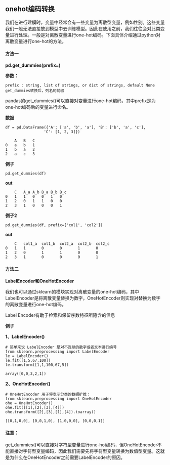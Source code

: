 ## onehot编码转换

我们在进行建模时，变量中经常会有一些变量为离散型变量，例如性别。这些变量我们一般无法直接放到模型中去训练模型。因此在使用之前，我们往往会对此类变量进行处理。一般是对离散变量进行one-hot编码。下面具体介绍通过python对离散变量进行one-hot的方法。


#### 方法一

__pd.get_dummies(prefix=)__

__参数：__

    prefix : string, list of strings, or dict of strings, default None 
    get_dummies转换后，列名的前缀 

pandas的get_dummies()可以直接对变量进行one-hot编码，其中prefix是为one-hot编码后的变量进行命名。

__数据__

    df = pd.DataFrame({'A': ['a', 'b', 'a'], 'B': ['b', 'a', 'c'],
                     'C': [1, 2, 3]})
  
        A	B	C
    0	a	b	1
    1	b	a	2
    2	a	c	3


__例子__

    pd.get_dummies(df)

__out__

        C	A_a	A_b	B_a	B_b	B_c
    0	1	1	0	0	1	0
    1	2	0	1	1	0	0
    2	3	1	0	0	0	1

__例子2__

    pd.get_dummies(df, prefix=['col1', 'col2'])

__out__

        C	col1_a	col1_b	col2_a	col2_b	col2_c
    0	1	1	    0	    0	    1	    0
    1	2	0	    1	    1	    0	    0
    2	3	1	    0	    0	    0	    1



#### 方法二

__LabelEncoder和OneHotEncoder__

我们也可以通过sklearn的模块实现对离散变量的one-hot编码，其中LabelEncoder是将离散变量替换为数字，OneHotEncoder则实现对替换为数字的离散变量进行one-hot编码。

Label Encoder有助于检索和保留序数特征所隐含的信息

__例子__

__1、LabelEncoder()__

    # 简单来说 LabelEncoder 是对不连续的数字或者文本进行编号
    from sklearn.preprocessing import LabelEncoder
    le = LabelEncoder()
    le.fit([1,5,67,100])
    le.transform([1,1,100,67,5])
    
    array([0,0,3,2,1])

__2、OneHotEncoder()__

    # OneHotEncoder 用于将表示分类的数据扩维：
    from sklearn.preprocessing import OneHotEncoder
    ohe = OneHotEncoder()
    ohe.fit([[1],[2],[3],[4]])
    ohe.transform([2],[3],[1],[4]).toarray()
    
    [[0,1,0,0], [0,0,1,0], [1,0,0,0], [0,0,0,1]]



#### 注意：

get_dummies()可以直接对字符型变量进行one-hot编码，但OneHotEncoder不能直接对字符型变量编码，因此我们需要先将字符型变量转换为数值型变量。这就是为什么在OneHotEncoder之前需要LabelEncoder的原因。

